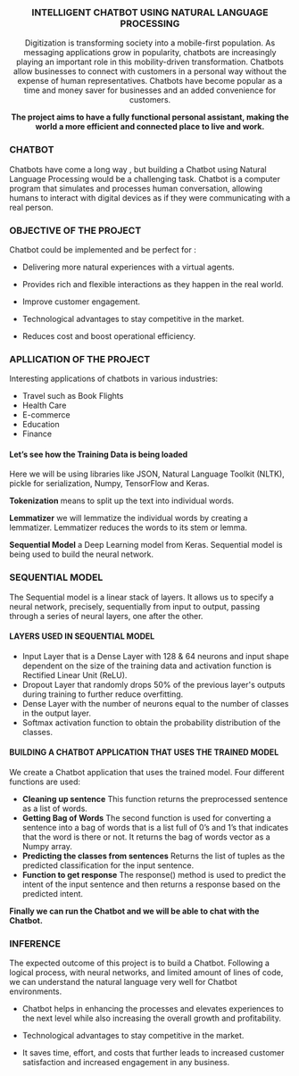<div align="center">


<h3>INTELLIGENT CHATBOT USING 
NATURAL LANGUAGE PROCESSING
</h3>

</div>


<div align="center">

Digitization is transforming society into a mobile-first population. As messaging   applications grow in popularity, chatbots are increasingly playing an important role in this mobility-driven transformation. Chatbots allow businesses to connect with customers in a personal way without the expense of human representatives. Chatbots have become popular as a time and money saver for businesses  and an added convenience for customers.


<b>The project aims to have a fully functional personal assistant, making the world a more efficient and connected place to live and work.</b>




</div>

### CHATBOT

Chatbots have come a long way , but building a Chatbot using Natural Language Processing would be a challenging task. Chatbot is a computer program that simulates and processes human conversation, allowing humans to interact with digital devices as if they were communicating with a real person. 


### OBJECTIVE OF THE PROJECT

Chatbot could be implemented and be perfect for :

- Delivering more natural experiences with a virtual agents. 

- Provides rich and flexible interactions as they happen in the real world. 

- Improve customer engagement.

- Technological advantages to stay competitive in the market.

- Reduces cost and boost operational efficiency.

### APLLICATION OF THE PROJECT

Interesting applications of chatbots in various industries:
- Travel such as Book Flights
- Health Care
- E-commerce
- Education
- Finance



#### Let’s see how the Training Data is being loaded

Here we will be using libraries like JSON, Natural Language Toolkit (NLTK), pickle for serialization, Numpy, TensorFlow and Keras. 

<b>Tokenization</b> means to split up the text into individual words.

<b>Lemmatizer</b> we will lemmatize the individual words by creating a lemmatizer. Lemmatizer reduces the words to its stem or lemma.

<b>Sequential Model</b> a Deep Learning model from Keras. Sequential model is being used to build the neural network.

### SEQUENTIAL MODEL

The Sequential model is a linear stack of layers. It allows us to specify a neural network, precisely, sequentially from input to output, passing through a series of neural layers, one after the other.


#### LAYERS USED IN SEQUENTIAL MODEL

- Input Layer that is a Dense Layer with 128 & 64 neurons and input shape dependent on the size of the training data and activation function is Rectified Linear Unit (ReLU).
- Dropout Layer that randomly drops 50% of the previous layer's outputs during training to further reduce overfitting.
- Dense Layer with the number of neurons equal to the number of classes in the output layer.
- Softmax activation function to obtain the probability distribution of the classes.


#### BUILDING A CHATBOT APPLICATION THAT USES THE TRAINED MODEL

We create a Chatbot application that uses the trained model.
Four different functions are used:
- <b>Cleaning up sentence</b>
This function returns the preprocessed sentence as a list of words.
- <b>Getting Bag of Words</b>
The second function is used for converting a sentence into a bag of words that is a list full of 0’s and 1’s that indicates that the word is there or not. It returns the bag of words vector as a Numpy array.
- <b>Predicting the classes from sentences</b>
 Returns the list of tuples as the predicted classification for the input sentence. 
- <b>Function to get response</b>
         The response() method is used to predict the intent of the input sentence and 
       then returns a response based on the predicted intent.


<b>Finally we can run the Chatbot and we will be able to chat with the Chatbot.</b>

### INFERENCE

The expected outcome of this project is to build a Chatbot. Following a logical process, with neural networks, and limited amount of lines of code, we can understand the natural language very well for Chatbot environments.
- Chatbot helps in enhancing the processes and elevates experiences to the next level while also increasing the overall growth and profitability.

- Technological advantages to stay competitive in the market.

- It saves time, effort, and costs that further leads to increased customer satisfaction and increased engagement in any business.








